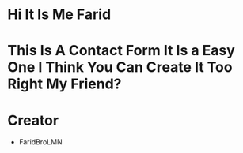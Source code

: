 # Hi It Is Me Farid
# This Is A Contact Form It Is a Easy One I Think You Can Create It Too Right My Friend?
# Creator
+ FaridBroLMN
